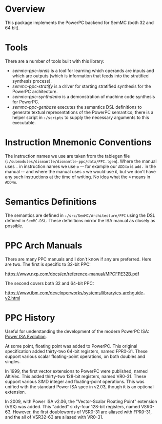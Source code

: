 Overview
========

This package implements the PowerPC backend for SemMC (both 32 and 64 bit).

Tools
=====

There are a number of tools built with this library:

 * *semmc-ppc-iorels* is a tool for learning which operands are inputs and which are outputs (which is information that feeds into the stratified synthesis process).
 * *semmc-ppc-stratify* is a driver for starting stratified synthesis for the PowerPC architecture.
 * *semmc-ppc-synthdemo* is a demonstration of machine code synthesis for PowerPC.
 * *semmc-ppc-genbase* executes the semantics DSL definitions to generate textual representations of the PowerPC semantics; there is a helper script in `:/scripts` to supply the necessary arguments to this executable.

Instruction Mnemonic Conventions
================================

The instruction names we use are taken from the tablegen file
(`:/submodules/dismantle/dismantle-ppc/data/PPC.tgen`). Where the manual
uses `.` in instruction names we use `o` -- for example our `ADD4o` is `add.`
in the manual -- and where the manual uses `o` we would use `O`, but we
don't have any such instructions at the time of writing. No idea what
the `4` means in `ADD4o`.

Semantics Definitions
=====================

The semantics are defined in `:/src/SemMC/Architecture/PPC` using the DSL defined in `SemMC.DSL`.  These definitions mirror the ISA manual as closely as possible.

PPC Arch Manuals
================

There are many PPC manuals and I don't know if any are preferred. Here
are two. The first is specific to 32-bit PPC:

https://www.nxp.com/docs/en/reference-manual/MPCFPE32B.pdf

The second covers both 32 and 64-bit PPC:

https://www.ibm.com/developerworks/systems/library/es-archguide-v2.html

PPC History
===========

Useful for understanding the development of the modern PowerPC ISA: [Power ISA Evolution](https://upload.wikimedia.org/wikipedia/commons/3/3b/PowerISA-evolution.svg).

At some point, floating point was added to PowerPC.
This original specification added thirty-two 64-bit registers, named FPR0-31.
These support various scalar floating-point operations, on both doubles and singles.

In 1999, the first vector extensions to PowerPC were published, named AltiVec.
This added thirty-two 128-bit registers, named VR0-31.
These support various SIMD integer and floating-point operations.
This was unified with the standard Power ISA spec in v2.03, though it is an optional extension.

In 2009, with Power ISA v2.06, the "Vector-Scalar Floating Point" extension (VSX) was added.
This "added" sixty-four 128-bit registers, named VSR0-63.
However, the first doublewords of VSR0-31 are aliased with FPR0-31, and the all of VSR32-63 are aliased with VR0-31.
